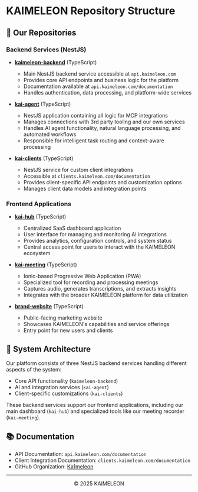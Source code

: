 # KAIMELEON Repository Structure

## 📂 Our Repositories

### Backend Services (NestJS)

- **[kaimeleon-backend](https://github.com/Ka1meleon/kaimeleon-backend)** (TypeScript)
  - Main NestJS backend service accessible at `api.kaimeleon.com`
  - Provides core API endpoints and business logic for the platform
  - Documentation available at `api.kaimeleon.com/documentation`
  - Handles authentication, data processing, and platform-wide services

- **[kai-agent](https://github.com/Ka1meleon/kai-agent)** (TypeScript)
  - NestJS application containing all logic for MCP integrations
  - Manages connections with 3rd party tooling and our own services
  - Handles AI agent functionality, natural language processing, and automated workflows
  - Responsible for intelligent task routing and context-aware processing

- **[kai-clients](https://github.com/Ka1meleon/kai-clients)** (TypeScript)
  - NestJS service for custom client integrations
  - Accessible at `clients.kaimeleon.com/documentation`
  - Provides client-specific API endpoints and customization options
  - Manages client data models and integration points

### Frontend Applications

- **[kai-hub](https://github.com/Ka1meleon/kai-hub)** (TypeScript)
  - Centralized SaaS dashboard application
  - User interface for managing and monitoring AI integrations
  - Provides analytics, configuration controls, and system status
  - Central access point for users to interact with the KAIMELEON ecosystem

- **[kai-meeting](https://github.com/Ka1meleon/kai-meeting)** (TypeScript)
  - Ionic-based Progressive Web Application (PWA)
  - Specialized tool for recording and processing meetings
  - Captures audio, generates transcriptions, and extracts insights
  - Integrates with the broader KAIMELEON platform for data utilization

- **[brand-website](https://github.com/Ka1meleon/brand-website)** (TypeScript)
  - Public-facing marketing website
  - Showcases KAIMELEON's capabilities and service offerings
  - Entry point for new users and clients

## 🔄 System Architecture

Our platform consists of three NestJS backend services handling different aspects of the system:
- Core API functionality (`kaimeleon-backend`)
- AI and integration services (`kai-agent`)
- Client-specific customizations (`kai-clients`)

These backend services support our frontend applications, including our main dashboard (`kai-hub`) and specialized tools like our meeting recorder (`kai-meeting`).

## 📚 Documentation

- API Documentation: `api.kaimeleon.com/documentation`
- Client Integration Documentation: `clients.kaimeleon.com/documentation`
- GitHub Organization: [Ka1meleon](https://github.com/Ka1meleon)

---

<p align="center">© 2025 KAIMELEON</p>

